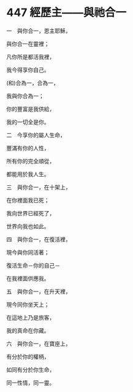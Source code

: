 # 447 經歷主——與祂合一

一　與你合一，恩主耶穌，

與你合一在靈裡；

凡你所是都活我裡，

我今得享你自己。

(和)合為一，合為一，

我與你合為一；

你的豐富是我供給，

我的一切全是你。

二　今享你的屬人生命，

豐滿有你的人性，

所有你的完全順從，

都能用於我人生。

三　與你合一，在十架上，

在你裡面我已死；

我向世界已經死了，

世界向我也如此。

四　與你合一，在復活裡，

現今與你同活著；

復活生命－你的自己－

在我裡面供應我。

五　與你合一，在升天裡，

現今同你坐天上；

在這地上乃是旅客，

我的真命在你藏。

六　與你合一，在寶座上，

有分於你的權柄，

如同有分於你生命，

同一性情，同一靈。

